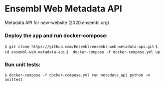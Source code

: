 # Ensembl Web Metadata API
Metadata API for new-website (2020.ensembl.org)

### Deploy the app and run docker-compose:
 
 `$ git clone https://github.com/Ensembl/ensembl-web-metadata-api.git`
 `$  cd ensembl-web-metadata-api`
 `$  docker-compose -f docker-compose.yml up`
### Run unit tests:
`$ docker-compose -f docker-compose.yml run metadata_api python -m unittest`
 
